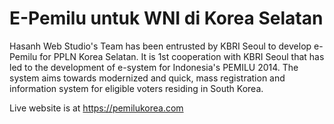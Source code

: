 E-Pemilu untuk WNI di Korea Selatan
============

Hasanh Web Studio's Team has been entrusted by KBRI Seoul to develop e-Pemilu for PPLN Korea Selatan. 
It is 1st cooperation with KBRI Seoul that has led to the development of e-system for Indonesia's PEMILU 2014. 
The system aims towards modernized and quick, mass registration and information system for eligible voters residing in South Korea.

Live website is at https://pemilukorea.com
